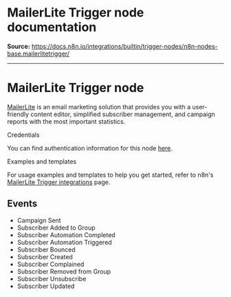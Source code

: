 # MailerLite Trigger node documentation

**Source:** https://docs.n8n.io/integrations/builtin/trigger-nodes/n8n-nodes-base.mailerlitetrigger/

---

# MailerLite Trigger node

[MailerLite](https://www.mailerlite.com/) is an email marketing solution that provides you with a user-friendly content editor, simplified subscriber management, and campaign reports with the most important statistics.

Credentials

You can find authentication information for this node [here](../../credentials/mailerlite/).

Examples and templates

For usage examples and templates to help you get started, refer to n8n's [MailerLite Trigger integrations](https://n8n.io/integrations/mailerlite-trigger/) page.

## Events

- Campaign Sent
- Subscriber Added to Group
- Subscriber Automation Completed
- Subscriber Automation Triggered
- Subscriber Bounced
- Subscriber Created
- Subscriber Complained
- Subscriber Removed from Group
- Subscriber Unsubscribe
- Subscriber Updated

